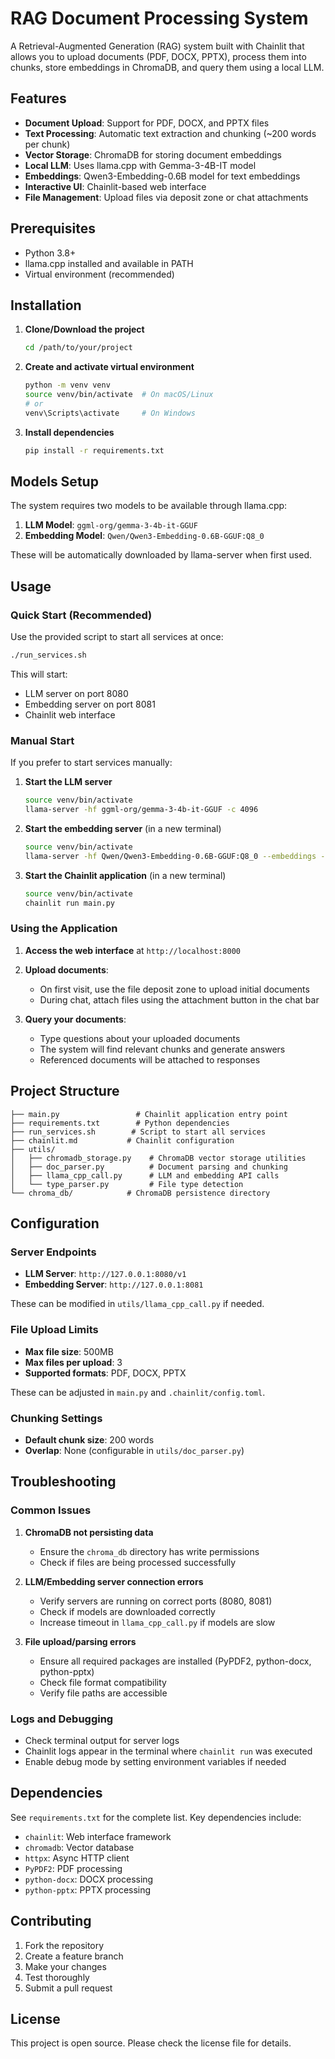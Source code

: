 # RAG Document Processing System

A Retrieval-Augmented Generation (RAG) system built with Chainlit that allows you to upload documents (PDF, DOCX, PPTX), process them into chunks, store embeddings in ChromaDB, and query them using a local LLM.

## Features

- **Document Upload**: Support for PDF, DOCX, and PPTX files
- **Text Processing**: Automatic text extraction and chunking (~200 words per chunk)
- **Vector Storage**: ChromaDB for storing document embeddings
- **Local LLM**: Uses llama.cpp with Gemma-3-4B-IT model
- **Embeddings**: Qwen3-Embedding-0.6B model for text embeddings
- **Interactive UI**: Chainlit-based web interface
- **File Management**: Upload files via deposit zone or chat attachments

## Prerequisites

- Python 3.8+
- llama.cpp installed and available in PATH
- Virtual environment (recommended)

## Installation

1. **Clone/Download the project**
   ```bash
   cd /path/to/your/project
   ```

2. **Create and activate virtual environment**
   ```bash
   python -m venv venv
   source venv/bin/activate  # On macOS/Linux
   # or
   venv\Scripts\activate     # On Windows
   ```

3. **Install dependencies**
   ```bash
   pip install -r requirements.txt
   ```

## Models Setup

The system requires two models to be available through llama.cpp:

1. **LLM Model**: `ggml-org/gemma-3-4b-it-GGUF`
2. **Embedding Model**: `Qwen/Qwen3-Embedding-0.6B-GGUF:Q8_0`

These will be automatically downloaded by llama-server when first used.

## Usage

### Quick Start (Recommended)

Use the provided script to start all services at once:

```bash
./run_services.sh
```

This will start:
- LLM server on port 8080
- Embedding server on port 8081
- Chainlit web interface

### Manual Start

If you prefer to start services manually:

1. **Start the LLM server**
   ```bash
   source venv/bin/activate
   llama-server -hf ggml-org/gemma-3-4b-it-GGUF -c 4096
   ```

2. **Start the embedding server** (in a new terminal)
   ```bash
   source venv/bin/activate
   llama-server -hf Qwen/Qwen3-Embedding-0.6B-GGUF:Q8_0 --embeddings --port 8081 --pooling cls
   ```

3. **Start the Chainlit application** (in a new terminal)
   ```bash
   source venv/bin/activate
   chainlit run main.py
   ```

### Using the Application

1. **Access the web interface** at `http://localhost:8000`

2. **Upload documents**:
   - On first visit, use the file deposit zone to upload initial documents
   - During chat, attach files using the attachment button in the chat bar

3. **Query your documents**:
   - Type questions about your uploaded documents
   - The system will find relevant chunks and generate answers
   - Referenced documents will be attached to responses

## Project Structure

```
├── main.py                 # Chainlit application entry point
├── requirements.txt        # Python dependencies
├── run_services.sh        # Script to start all services
├── chainlit.md           # Chainlit configuration
├── utils/
│   ├── chromadb_storage.py    # ChromaDB vector storage utilities
│   ├── doc_parser.py          # Document parsing and chunking
│   ├── llama_cpp_call.py      # LLM and embedding API calls
│   └── type_parser.py         # File type detection
└── chroma_db/            # ChromaDB persistence directory
```

## Configuration

### Server Endpoints

- **LLM Server**: `http://127.0.0.1:8080/v1`
- **Embedding Server**: `http://127.0.0.1:8081`

These can be modified in `utils/llama_cpp_call.py` if needed.

### File Upload Limits

- **Max file size**: 500MB
- **Max files per upload**: 3
- **Supported formats**: PDF, DOCX, PPTX

These can be adjusted in `main.py` and `.chainlit/config.toml`.

### Chunking Settings

- **Default chunk size**: 200 words
- **Overlap**: None (configurable in `utils/doc_parser.py`)

## Troubleshooting

### Common Issues

1. **ChromaDB not persisting data**
   - Ensure the `chroma_db` directory has write permissions
   - Check if files are being processed successfully

2. **LLM/Embedding server connection errors**
   - Verify servers are running on correct ports (8080, 8081)
   - Check if models are downloaded correctly
   - Increase timeout in `llama_cpp_call.py` if models are slow

3. **File upload/parsing errors**
   - Ensure all required packages are installed (PyPDF2, python-docx, python-pptx)
   - Check file format compatibility
   - Verify file paths are accessible

### Logs and Debugging

- Check terminal output for server logs
- Chainlit logs appear in the terminal where `chainlit run` was executed
- Enable debug mode by setting environment variables if needed

## Dependencies

See `requirements.txt` for the complete list. Key dependencies include:

- `chainlit`: Web interface framework
- `chromadb`: Vector database
- `httpx`: Async HTTP client
- `PyPDF2`: PDF processing
- `python-docx`: DOCX processing
- `python-pptx`: PPTX processing

## Contributing

1. Fork the repository
2. Create a feature branch
3. Make your changes
4. Test thoroughly
5. Submit a pull request

## License

This project is open source. Please check the license file for details.
